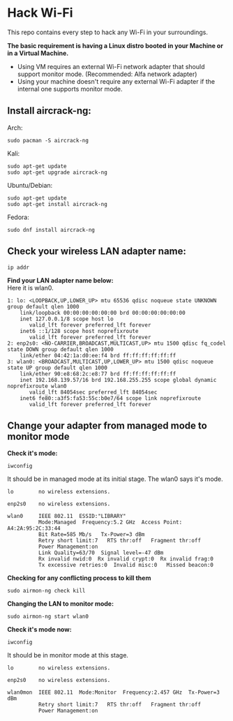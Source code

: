 # Hack Wi-Fi
This repo contains every step to hack any Wi-Fi in your surroundings.  

**The basic requirement is having a Linux distro booted in your Machine or in a Virtual Machine.**
   - Using VM requires an external Wi-Fi network adapter that should support monitor mode. (Recommended: Alfa network adapter)
   - Using your machine doesn't require any external Wi-Fi adapter if the internal one supports monitor mode.  

## Install aircrack-ng:  
Arch:
```
sudo pacman -S aircrack-ng
```
Kali:
```Managed
sudo apt-get update
sudo apt-get upgrade aircrack-ng
```
Ubuntu/Debian:
```
sudo apt-get update
sudo apt-get install aircrack-ng
```
Fedora:
```
sudo dnf install aircrack-ng
```


## Check your wireless LAN adapter name:
```
ip addr
```
**Find your LAN adapter name below:**  
Here it is wlan0.
```
1: lo: <LOOPBACK,UP,LOWER_UP> mtu 65536 qdisc noqueue state UNKNOWN group default qlen 1000
    link/loopback 00:00:00:00:00:00 brd 00:00:00:00:00:00
    inet 127.0.0.1/8 scope host lo
       valid_lft forever preferred_lft forever
    inet6 ::1/128 scope host noprefixroute 
       valid_lft forever preferred_lft forever
2: enp2s0: <NO-CARRIER,BROADCAST,MULTICAST,UP> mtu 1500 qdisc fq_codel state DOWN group default qlen 1000
    link/ether 04:42:1a:d0:ee:f4 brd ff:ff:ff:ff:ff:ff
3: wlan0: <BROADCAST,MULTICAST,UP,LOWER_UP> mtu 1500 qdisc noqueue state UP group default qlen 1000
    link/ether 90:e8:68:2c:e8:77 brd ff:ff:ff:ff:ff:ff
    inet 192.168.139.57/16 brd 192.168.255.255 scope global dynamic noprefixroute wlan0
       valid_lft 84054sec preferred_lft 84054sec
    inet6 fe80::a3f5:fa53:55c:b0e7/64 scope link noprefixroute 
       valid_lft forever preferred_lft forever
```


## Change your adapter from managed mode to monitor mode
**Check it's mode:**
```
iwconfig
```
It should be in managed mode at its initial stage. The wlan0 says it's mode.
```
lo        no wireless extensions.

enp2s0    no wireless extensions.

wlan0     IEEE 802.11  ESSID:"LIBRARY"  
          Mode:Managed  Frequency:5.2 GHz  Access Point: A4:2A:95:2C:33:44   
          Bit Rate=585 Mb/s   Tx-Power=3 dBm   
          Retry short limit:7   RTS thr:off   Fragment thr:off
          Power Management:on
          Link Quality=63/70  Signal level=-47 dBm  
          Rx invalid nwid:0  Rx invalid crypt:0  Rx invalid frag:0
          Tx excessive retries:0  Invalid misc:0   Missed beacon:0

```
**Checking for any conflicting process to kill them**
```
sudo airmon-ng check kill
```  

**Changing the LAN to monitor mode:**
```
sudo airmon-ng start wlan0
```
**Check it's mode now:**
```
iwconfig
```
It should be in monitor mode at this stage.
```
lo        no wireless extensions.

enp2s0    no wireless extensions.

wlan0mon  IEEE 802.11  Mode:Monitor  Frequency:2.457 GHz  Tx-Power=3 dBm   
          Retry short limit:7   RTS thr:off   Fragment thr:off
          Power Management:on
```



